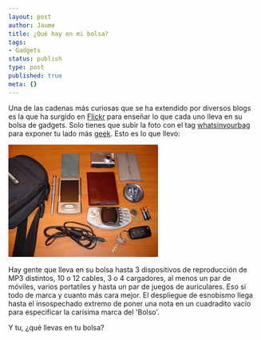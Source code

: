 ```yaml
---
layout: post
author: Jaume
title: ¿Qué hay en mi bolsa?
tags:
- Gadgets
status: publish
type: post
published: true
meta: {}
---
```

Una de las cadenas más curiosas que se ha extendido por diversos blogs es la que ha surgido en <a href="http://www.flickr.com">Flickr</a> para enseñar lo que cada uno lleva en su bolsa de gadgets. Solo tienes que subir la foto con el tag <a href="http://www.flickr.com/photos/tags/whatsinyourbag/">whatsinyourbag</a> para exponer tu lado más <a href="http://es.wikipedia.org/wiki/Geek">geek</a>. Esto es lo que llevo:

<img src="../images_posts/whatsinyourbag.jpg" class="center"/>

Hay gente que lleva en su bolsa hasta 3 dispositivos de reproducción de MP3 distintos, 10 o 12 cables, 3 o 4 cargadores, al menos un par de móviles, varios portatiles y hasta un par de juegos de auriculares. Eso sí todo de marca y cuanto más cara mejor. El despliegue de esnobismo llega hasta el insospechado extremo de poner una nota en un cuadradito vacío para especificar la carísima marca del 'Bolso'.

Y tu, ¿qué llevas en tu bolsa?

